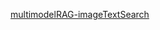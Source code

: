 [multimodelRAG-imageTextSearch](https://github.com/huqianghui/topic-weekly-reports/blob/main/multimodelRAG/multimodelRAG-imageTextSearch-20240901.md)
